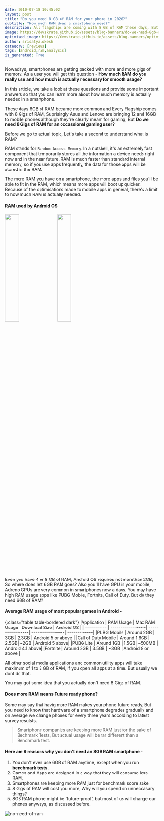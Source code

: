 ```yaml
---
date: 2010-07-18 10:45:02
layout: post
title: "Do you need 8 GB of RAM for your phone in 2020?"
subtitle: "How much RAM does a smartphone need?"
description: All flagships are coming with 8 GB of RAM these days, But do you really need 8 Gigs of RAM?
image: https://devskrate.github.io/assets/blog-banners/do-we-need-8gb-ram-in-phone.jpg
optimized_image: https://devskrate.github.io/assets/blog-banners/optimized/do-we-need-8gb-ram-in-phone.webp
author: srisatyalokesh
category: [reviews]
tags: [android,ram,analysis]
is_generated: True
---
```


Nowadays, smartphones are getting packed with more and more gigs of memory. As a user you will get this question - **How much RAM do you really use and how much is actually necessary for smooth usage?**

In this article, we take a look at these questions and provide some important answers so that you can learn more about how much memory is actually needed in a smartphone.

These days 6GB of RAM became more common and Every Flagship comes with 8 Gigs of RAM, Suprisingly Asus and Lenovo are bringing 12 and 16GB  to mobile phones although they're clearly meant for gaming, But **Do we need 8 Gigs of RAM for an occassional gaming user?**

Before we go to actual topic, Let's take a second to understand what is RAM? 

RAM stands for `Random Access Memory`. In a nutshell, it's an extremely fast component that temporarily stores all the information a device needs right now and in the near future. RAM is much faster than standard internal memory, so if you use apps frequently, the data for those apps will be stored in the RAM.

The more RAM you have on a smartphone, the more apps and files you'll be able to fit in the RAM, which means more apps will boot up quicker. Because of the optimisations made to mobile apps in general, there's a limit to how much RAM is actually needed.


#### RAM used by Android OS
<div class="slide-show">
<a href="https://devskrate.github.io/assets/images/android/pixel-3xl-android-ram.jpg" data-lightbox="image-1" data-title="Open chrome and open youtube.com"><img width="30%" src="https://devskrate.github.io/assets/images/android/pixel-3xl-android-ram.jpg" style = "border:0px solid black;display:inline" ></a> &nbsp; &nbsp;
<a href="https://devskrate.github.io/assets/images/android/oneplus-android-os-ram-usage.jpg" data-lightbox="image-1" data-title="Click options"><img width="30%" src="https://devskrate.github.io/assets/images/android/oneplus-android-os-ram-usage.jpg" style = "border:0px solid black;display:inline" ></a>
</div>

Even you have 4 or 8 GB of RAM, Android OS requires not morethan 2GB, So where does left 6GB RAM goes?
Also you'll have GPU in your mobile, Adreno GPUs are very common in smartphones now a days. 
You may have high RAM usage apps like PUBG Mobile, Fortnite, Call of Duty. But do they need 6GB of RAM? 

#### Average RAM usage of most popular games in Android - 

{:class="table table-bordered dark"}
|Application    | RAM Usage  | Max RAM Usage | Download Size | Android OS |
| -----------      | ------------------| -----------------| -----------------| -------------| 
|PUBG Mobile      | Around 2GB   | 3GB |  2.3GB | Android 5 or above |
|Call of Duty Mobile       | Around 1.6GB   | 2.5GB| ~2GB | Android 5 above|
|PUBG Lite      | Around 1GB  |  1.5GB| ~500MB | Android 4.1 above|
|Fortnite          | Around 3GB |  3.5GB | ~3GB | Android 8 or above |

All other social media applications and common utility apps will take maximum of 1 to 2 GB of RAM, if you open all apps at a time. But usually we dont do that.

You may got some idea that you actually don't need 8 Gigs of RAM.

#### Does more RAM means Future ready phone?

Some may say that havig more RAM makes your phone future ready, But you need to know that hardware of a smartphone degrades gradually and on average we change phones for every three years according to latest survey resulsts.

> Smartphone companies are keeping more RAM  just for the sake of Bechmark Tests, But actual usage will be far different than a Benchmark test.

#### Here are 9 reasons why you don't need an 8GB RAM smartphone -


1. You don't even use 6GB of RAM anytime, except  when you run **benchmark tests**.
2. Games and Apps are designed in a way that they will consume less RAM.
3. Smartphones are keeping more RAM just for benchmark score sake
4. 8  Gigs of RAM will cost you more, Why will you spend on unneccasary things?
5. 8GB RAM phone might be ‘future-proof’, but most of us will change our phones anyways, as discussed before.

![no-need-of-ram](https://media.giphy.com/media/l2JedTceGTFPKCBXi/giphy.gif)
